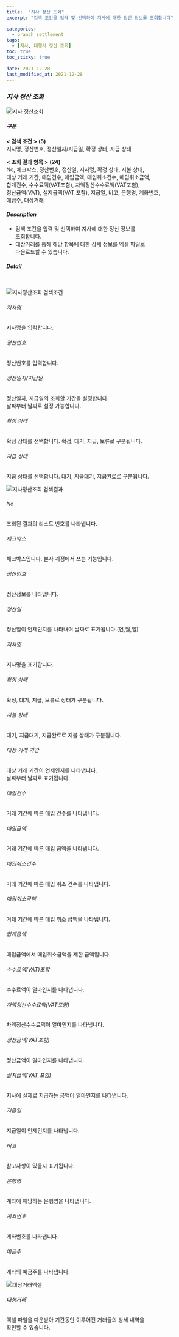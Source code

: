 ```yaml
---
title:  "지사 정산 조회"
excerpt: "검색 조건을 입력 및 선택하여 지사에 대한 정산 정보를 조회합니다"

categories:
  - branch settlement
tags:
  - [지사, 대행사 정산 조회]
toc: true
toc_sticky: true
 
date: 2021-12-28
last_modified_at: 2021-12-28
---
```

### *지사 정산 조회*
![지사 정산조회](https://user-images.githubusercontent.com/95394003/147530103-682b2dc3-3e94-4ebc-b564-587ea0ad53b8.jpeg)

#### *구분* <br>
**< 검색 조건 >** **(5)**
<br>지사명, 정산번호, 정산일자/지급일, 확정 상태, 지급 상태

**< 조회 결과 항목 >** **(24)**
<br>No, 체크박스, 정산번호, 정산일, 지사명, 확정 상태, 지불 상태,<br> 대상 거래 기간, 매입건수, 매입금액, 매입취소건수, 매입취소금액,<br>합계건수, 수수료액(VAT포함), 차액정산수수료액(VAT포함),<br>정산금액(VAT), 실지급액(VAT 포함), 지급일, 비고, 은행명, 계좌번호,<br>예금주, 대상거래

#### *Description*
- 검색 조건을 입력 및 선택하여 지사에 대한 정산 정보를<br>조회합니다.
- 대상거래를 통해 해당 항목에 대한 상세 정보를 엑셀 파일로<br>다운로드할 수 있습니다.

#### *Detail*
<br>

![지사정산조회 검색조건](https://user-images.githubusercontent.com/95394003/147530164-228b3152-7517-4edc-8793-e06115ce269b.jpeg)
###### 지사명
지사명을 입력합니다.

###### 정산번호
정산번호를 입력합니다.

###### 정산일자/지급일
정산일자, 지급일의 조회할 기간을 설정합니다.<br>날짜부터 날짜로 설정 가능합니다.

###### 확정 상태
확정 상태를 선택합니다. 확정, 대기, 지급, 보류로 구분됩니다.

###### 지급 상태
지급 상태를 선택합니다. 대기, 지급대기, 지급완료로 구분됩니다.
<br>

![지사정산조회 검색결과](https://user-images.githubusercontent.com/95394003/147530190-f402d0e1-6928-40dd-a170-d66f62a78c46.jpeg)
###### No
조회된 결과의 리스트 번호를 나타냅니다.

###### 체크박스
체크박스입니다. 본사 계정에서 쓰는 기능입니다.

###### 정산번호
정산정보를 나타냅니다.

###### 정산일
정산일이 언제인지를 나타내며 날짜로 표기됩니다.(연,월,일)

###### 지사명
지사명을 표기합니다.

###### 확정 상태
확정, 대기, 지급, 보류로 상태가 구분됩니다.

###### 지불 상태
대기, 지급대기, 지급완료로 지불 상태가 구분됩니다.

###### 대상 거래 기간
대상 거래 기간이 언제인지를 나타냅니다.<br>
날짜부터 날짜로 표기됩니다.

###### 매입건수
거래 기간에 따른 매입 건수를 나타냅니다.

###### 매입금액
거래 기간에 따른 매입 금액을 나타냅니다.

###### 매입취소건수
거래 기간에 따른 매입 취소 건수를 나타냅니다.

###### 매입취소금액
거래 기간에 따른 매입 취소 금액을 나타냅니다.

###### 합계금액
매입금액에서 매입취소금액을 제한 금액입니다.

###### 수수료액(VAT)포함
수수료액이 얼마인지를 나타냅니다.

###### 차액정산수수료액(VAT포함)
차액정산수수료액이 얼마인지를 나타냅니다.

###### 정산금액(VAT포함)
정산금액이 얼마인지를 나타냅니다.

###### 실지급액(VAT 포함)
지사에 실제로 지급하는 금액이 얼마인지를 나타냅니다.

###### 지급일
지급일이 언제인지를 나타냅니다.

###### 비고
참고사항이 있을시 표기됩니다.

###### 은행명
계좌에 해당하는 은행명을 나타냅니다.

###### 계좌번호
계좌번호를 나타냅니다.

###### 예금주
계좌의 예금주를 나타냅니다.
<br>

![대상거래엑셀](https://user-images.githubusercontent.com/95394003/146875647-2377d39f-90b4-4f57-a1c1-6c291f48a83f.jpeg)
###### 대상거래
엑셀 파일을 다운받아 기간동안 이루어진 거래들의 상세 내역을<br>확인할 수 있습니다.